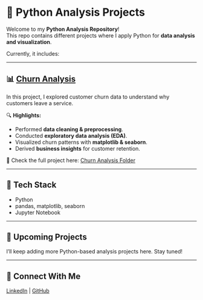 
# 🐍 Python Analysis Projects

Welcome to my **Python Analysis Repository**!  
This repo contains different projects where I apply Python for **data analysis and visualization**.  

Currently, it includes:

---

## 📊 [Churn Analysis](./Churn-Analysis)

In this project, I explored customer churn data to understand why customers leave a service.  

🔍 **Highlights:**
- Performed **data cleaning & preprocessing**.  
- Conducted **exploratory data analysis (EDA)**.  
- Visualized churn patterns with **matplotlib & seaborn**.  
- Derived **business insights** for customer retention.  

📂 Check the full project here: [Churn Analysis Folder](./Churn-Analysis)

---

## 🚀 Tech Stack
- Python  
- pandas, matplotlib, seaborn  
- Jupyter Notebook  

---

## 🌱 Upcoming Projects
I’ll keep adding more Python-based analysis projects here. Stay tuned!  

---

## 🤝 Connect With Me
[LinkedIn](https://www.linkedin.com/in/divya-dhumal/) | [GitHub](https://github.com/divyadhumal)
